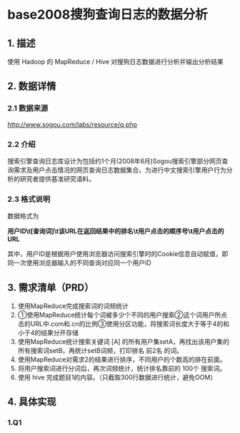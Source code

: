 # base2008搜狗查询日志的数据分析



## 1. 描述

使用 Hadoop 的 MapReduce / Hive 对搜狗日志数据进行分析并输出分析结果



## 2. 数据详情

### 2.1 数据来源

http://www.sogou.com/labs/resource/q.php

### 2.2 介绍

​        搜索引擎查询日志库设计为包括约1个月(2008年6月)Sogou搜索引擎部分网页查询需求及用户点击情况的网页查询日志数据集合。为进行中文搜索引擎用户行为分析的研究者提供基准研究语料。

### 2.3 格式说明

数据格式为

**用户ID\t[查询词]\t该URL在返回结果中的排名\t用户点击的顺序号\t用户点击的URL**

其中，用户ID是根据用户使用浏览器访问搜索引擎时的Cookie信息自动赋值，即同一次使用浏览器输入的不同查询对应同一个用户ID



## 3. 需求清单（PRD）
1. 使用MapReduce完成搜索词的词频统计
2. ①使用MapReduce统计每个词被多少个不同的用户搜索②这个词用户所点击的URL中.com和.cn的比例③使用分区功能，将搜索词长度大于等于4的和小于4的结果分开存储
3. 使用MapReduce统计搜索关键词 [A] 的所有用户集setA，再找出该用户集的所有搜索词setB，再统计setB词频，打印排名 前2名 的词。
4. 使用MapReduce对需求2的结果进行排序，不同用户的个数高的排在前面。
5. 将用户搜索词进行分词后，再次词频统计，统计排名靠前的 100个 搜索词。
6. 使用 hive 完成题目1的内容。（只截取300行数据进行统计，避免OOM）



## 4. 具体实现

### 1.Q1



